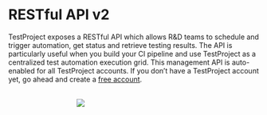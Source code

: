 # RESTful API v2

TestProject exposes a RESTful API which allows R&D teams to schedule and trigger automation, get status and retrieve testing results. The API is particularly useful when you build your CI pipeline and use TestProject as a centralized test automation execution grid. This management API is auto-enabled for all TestProject accounts. If you don’t have a TestProject account yet, go ahead and create a [free account](https://testproject.io/).

<br/>
<div style="width:230px;margin:auto;">
<a href="https://api.testproject.io/docs/v2/" target="_blank">
<img src="https://storage-static.testproject.io/buttons/api-docs.svg">
</a>
</div>